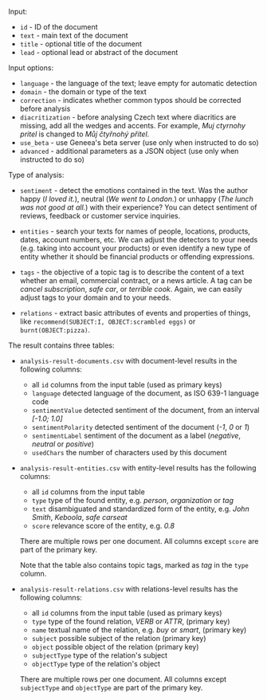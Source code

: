 Input:
* `id` - ID of the document
* `text` - main text of the document
* `title` - optional title of the document
* `lead` - optional lead or abstract of the document

Input options:
* `language` - the language of the text; leave empty for automatic detection
* `domain` - the domain or type of the text
* `correction` - indicates whether common typos should be corrected before analysis
* `diacritization` - before analysing Czech text where diacritics are missing, add all the wedges and accents. For example, _Muj ctyrnohy pritel_ is changed to _Můj čtyřnohý přítel_.
* `use_beta` - use Geneea's beta server (use only when instructed to do so)
* `advanced` - additional parameters as a JSON object (use only when instructed to do so)


Type of analysis:    
    
* `sentiment` - detect the emotions contained in the text. Was the author happy (_I loved it._), neutral (_We went to London._) or unhappy (_The lunch was not good at all._) with their experience? You can detect sentiment of reviews, feedback or customer service inquiries.

* `entities` - search your texts for names of people, locations, products, dates, account numbers, etc. We can adjust the detectors to your needs (e.g. taking into account your products) or even identify a new type of entity whether it should be financial products or offending expressions.

* `tags` - the objective of a topic tag is to describe the content of a text whether an email, commercial contract, or a news article. A tag can be _cancel subscription_, _safe car_, or _terrible cook_. Again, we can easily adjust tags to your domain and to your needs.

* `relations` - extract basic attributes of events and properties of things, like `recommend(SUBJECT:I, OBJECT:scrambled eggs)` or `burnt(OBJECT:pizza)`.


The result contains three tables:

* `analysis-result-documents.csv` with document-level results in the following columns:
    * all `id` columns from the input table (used as primary keys)
    * `language` detected language of the document, as ISO 639-1 language code
    * `sentimentValue` detected sentiment of the document, from an interval _\[-1.0; 1.0\]_
    * `sentimentPolarity` detected sentiment of the document (_-1_, _0_ or _1_)
    * `sentimentLabel` sentiment of the document as a label (_negative_, _neutral_ or _positive_)
    * `usedChars` the number of characters used by this document

* `analysis-result-entities.csv` with entity-level results has the following columns:
    * all `id` columns from the input table
    * `type` type of the found entity, e.g. _person_, _organization_ or _tag_
    * `text` disambiguated and standardized form of the entity, e.g. _John Smith_, _Keboola_, _safe carseat_
    * `score` relevance score of the entity, e.g. _0.8_

  There are multiple rows per one document. All columns except `score` are part of the primary key.

  Note that the table also contains topic tags, marked as _tag_ in the `type` column.

* `analysis-result-relations.csv` with relations-level results has the following columns:
    * all `id` columns from the input table (used as primary keys)
    * `type` type of the found relation, _VERB_ or _ATTR_, (primary key)
    * `name` textual name of the relation, e.g. _buy_ or _smart_, (primary key)
    * `subject` possible subject of the relation (primary key)
    * `object` possible object of the relation (primary key)
    * `subjectType` type of the relation's subject
    * `objectType` type of the relation's object

  There are multiple rows per one document. All columns except `subjectType` and `objectType` are part of the primary key.
